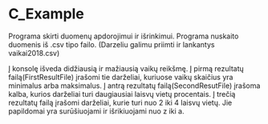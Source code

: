 # C_Example
Programa skirti duomenų apdorojimui ir išrinkimui.
Programa nuskaito duomenis iš .csv tipo failo. (Darzeliu galimu priimti ir lankantys vaikai2018.csv)

Į konsolę išveda didžiausią ir mažiausią vaikų reikšmę.
Į pirmą rezultatų failą(FirstResultFile) įrašomi tie darželiai, kuriuose vaikų skaičius yra minimalus arba maksimalus.
Į antrą rezultatų failą(SecondResutFile) įrašoma kalba, kurios darželiai turi daugiausiai laisvų vietų procentais.
Į trečią rezultatų failą įrašomi darželiai, kurie turi nuo 2 iki 4 laisvų vietų. Jie papildomai yra surūšiuojami ir išrikiuojami nuo z iki a.
